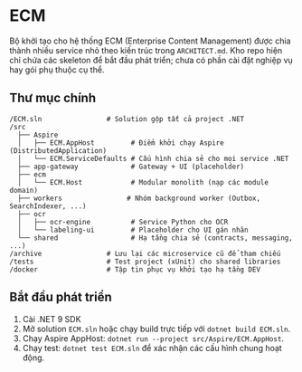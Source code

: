 # ECM

Bộ khởi tạo cho hệ thống ECM (Enterprise Content Management) được chia thành nhiều service nhỏ theo kiến trúc trong `ARCHITECT.md`. Kho repo hiện chỉ chứa các skeleton để bắt đầu phát triển; chưa có phần cài đặt nghiệp vụ hay gói phụ thuộc cụ thể.

## Thư mục chính

```
/ECM.sln                # Solution gộp tất cả project .NET
/src
  ├── Aspire
  │   ├── ECM.AppHost         # Điểm khởi chạy Aspire (DistributedApplication)
  │   └── ECM.ServiceDefaults # Cấu hình chia sẻ cho mọi service .NET
  ├── app-gateway             # Gateway + UI (placeholder)
  ├── ecm
  │   └── ECM.Host            # Modular monolith (nạp các module domain)
  ├── workers                # Nhóm background worker (Outbox, SearchIndexer, ...)
  ├── ocr
  │   ├── ocr-engine          # Service Python cho OCR
  │   └── labeling-ui         # Placeholder cho UI gán nhãn
  └── shared                  # Hạ tầng chia sẻ (contracts, messaging, ...)
/archive                # Lưu lại các microservice cũ để tham chiếu
/tests                  # Test project (xUnit) cho shared libraries
/docker                 # Tập tin phục vụ khởi tạo hạ tầng DEV
```

## Bắt đầu phát triển

1. Cài .NET 9 SDK
2. Mở solution `ECM.sln` hoặc chạy build trực tiếp với `dotnet build ECM.sln`.
3. Chạy Aspire AppHost: `dotnet run --project src/Aspire/ECM.AppHost`.
4. Chạy test: `dotnet test ECM.sln` để xác nhận các cấu hình chung hoạt động.